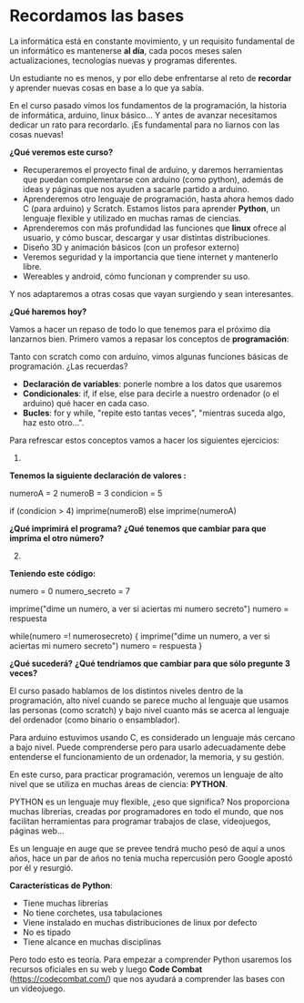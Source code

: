 # Recordamos las bases

La informática está en constante movimiento, y un requisito fundamental de un informático es mantenerse **al día**, cada pocos meses salen actualizaciones, tecnologías nuevas y programas diferentes. 

Un estudiante no es menos, y por ello debe enfrentarse al reto de **recordar** y aprender nuevas cosas en base a lo que ya sabía.

En el curso pasado vimos los fundamentos de la programación, la historia de informática, arduino, linux básico... Y antes de avanzar necesitamos dedicar un rato para recordarlo. ¡Es fundamental para no liarnos con las cosas nuevas!

**¿Qué veremos este curso?**

* Recuperaremos el proyecto final de arduino, y daremos herramientas que puedan complementarse con arduino (como python), además de ideas y páginas que nos ayuden a sacarle partido a arduino.
* Aprenderemos otro lenguaje de programación, hasta ahora hemos dado C (para arduino) y Scratch. Estamos listos para aprender **Python**, un lenguaje flexible y utilizado en muchas ramas de ciencias. 
* Aprenderemos con más profundidad las funciones que **linux** ofrece al usuario, y cómo buscar, descargar y usar distintas distribuciones.
* Diseño 3D y animación básicos (con un profesor externo) 
* Veremos seguridad y la importancia que tiene internet y mantenerlo libre. 
* Wereables y android, cómo funcionan y comprender su uso. 

Y nos adaptaremos a otras cosas que vayan surgiendo y sean interesantes.

**¿Qué haremos hoy?**

Vamos a hacer un repaso de todo lo que tenemos para el próximo día lanzarnos bien. Primero vamos a repasar los conceptos de **programación**:

Tanto con scratch como con arduíno, vimos algunas funciones básicas de programación. ¿Las recuerdas?

* **Declaración de variables**: ponerle nombre a los datos que usaremos
* **Condicionales**: if, if else, else para decirle a nuestro ordenador (o el arduino) qué hacer en cada caso.
* **Bucles**: for y while, "repite esto tantas veces", "mientras suceda algo, haz esto otro...".

Para refrescar estos conceptos vamos a hacer los siguientes ejercicios:

1)
**Tenemos la siguiente declaración de valores :**

numeroA = 2
numeroB = 3
condicion = 5

if (condicion > 4)
	imprime(numeroB)
else
	imprime(numeroA)
	
**¿Qué imprimirá el programa?**
**¿Qué tenemos que cambiar para que imprima el otro número?**

2)
**Teniendo este código:**

numero = 0
numero_secreto = 7

imprime("dime un numero, a ver si aciertas mi numero secreto")
numero = respuesta

while(numero =! numerosecreto)
{
imprime("dime un numero, a ver si aciertas mi numero secreto")
numero = respuesta
}

**¿Qué sucederá?**
**¿Qué tendríamos que cambiar para que sólo pregunte 3 veces?**

El curso pasado hablamos de los distintos niveles dentro de la programación, alto nivel cuando se parece mucho al lenguaje que usamos las personas (como scratch) y bajo nivel cuanto más se acerca al lenguaje del ordenador (como binario o ensamblador). 

Para arduino estuvimos usando C, es considerado un lenguaje más cercano a bajo nivel. Puede comprenderse pero para usarlo adecuadamente debe entenderse el funcionamiento de un ordenador, la memoria, y su gestión.

En este curso, para practicar programación, veremos un lenguaje de alto nivel que se utiliza en muchas áreas de ciencia: **PYTHON**.

PYTHON es un lenguaje muy flexible, ¿eso que significa? Nos proporciona muchas librerias, creadas por programadores en todo el mundo, que nos facilitan herramientas para programar trabajos de clase, videojuegos, páginas web...

Es un lenguaje en auge que se prevee tendrá mucho pesó de aquí a unos años, hace un par de años no tenía mucha repercusión pero Google apostó por él y resurgió.

**Características de Python**:

* Tiene muchas librerías
* No tiene corchetes, usa tabulaciones
* Viene instalado en muchas distribuciones de linux por defecto
* No es tipado
* Tiene alcance en muchas disciplinas

Pero todo esto es teoría. Para empezar a comprender Python usaremos los recursos oficiales en su web y luego **Code Combat** (https://codecombat.com/) que nos ayudará a comprender las bases con un videojuego. 
